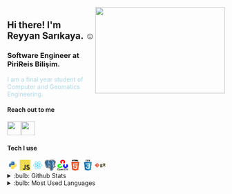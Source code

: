 <img src="https://media.giphy.com/media/l0K4hO8mVvq8Oygjm/source.gif" align="right" width="300" height="200" >

## Hi there! I'm Reyyan Sarıkaya. :relaxed:

### Software Engineer at PiriReis Bilişim.

<font color="lightblue"> I am a final year student of Computer and Geomatics Engineering.  </font>

#### Reach out to me

[<img height="32" width="32" src="https://unpkg.com/simple-icons@v5/icons/linkedin.svg" align = "left" />][linkedin]

[<img height="32" width="32" src="https://unpkg.com/simple-icons@v5/icons/medium.svg" align = "left" />][medium]
<br />
<br />

#### Tech I use
<img src="https://raw.githubusercontent.com/github/explore/80688e429a7d4ef2fca1e82350fe8e3517d3494d/topics/python/python.png" width="25" height="25" >
<img src="https://raw.githubusercontent.com/github/explore/80688e429a7d4ef2fca1e82350fe8e3517d3494d/topics/javascript/javascript.png" width="25" height="25" >
<img src="https://raw.githubusercontent.com/github/explore/80688e429a7d4ef2fca1e82350fe8e3517d3494d/topics/react/react.png" width="25" height="25" >
<img src="https://raw.githubusercontent.com/github/explore/80688e429a7d4ef2fca1e82350fe8e3517d3494d/topics/postgresql/postgresql.png" width="25" height="25" >
<img src="https://raw.githubusercontent.com/github/explore/80688e429a7d4ef2fca1e82350fe8e3517d3494d/topics/opencv/opencv.png" width="25" height="25" >
<img src="https://raw.githubusercontent.com/github/explore/80688e429a7d4ef2fca1e82350fe8e3517d3494d/topics/html/html.png" width="25" height="25" >
<img src="https://raw.githubusercontent.com/github/explore/80688e429a7d4ef2fca1e82350fe8e3517d3494d/topics/css/css.png" width="25" height="25">
<img src="https://raw.githubusercontent.com/github/explore/80688e429a7d4ef2fca1e82350fe8e3517d3494d/topics/git/git.png" width="25" height="25" >

<br />

<details>
<summary>:bulb: Github Stats</summary>
<img src="https://github-readme-stats.vercel.app/api?username=reyyansarikaya&theme=radical" >
</details>

<details>
<summary>:bulb:  Most Used Languages</summary>
<img src="https://github-readme-stats.vercel.app/api/top-langs/?username=reyyansarikaya&layout=compact" >
</details>


[linkedin]: https://www.linkedin.com/in/fatmareyyansarikaya/

[medium]: https://medium.com/@reyyansarikaya
